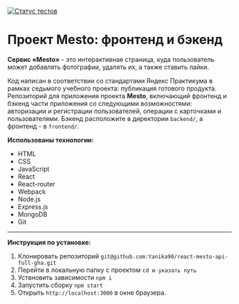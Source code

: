 [![Статус тестов](../../actions/workflows/tests.yml/badge.svg)](../../actions/workflows/tests.yml)

# Проект Mesto: фронтенд и бэкенд

**Сервис «Mesto»** - это интерактивная страница, куда пользователь может добавлять фотографии, удалять их, а также ставить лайки.

Код написан в соответствии со стандартами Яндекс Практикума в рамках седьмого учебного проекта: публикация готового продукта.
Репозиторий для приложения проекта **Mesto**, включающий фронтенд и бэкенд части приложения со следующими возможностями: авторизации и регистрации пользователей, операции с карточками и пользователями. Бэкенд расположите в директории `backend/`, а фронтенд - в `frontend/`.

**Использованы технологии:**

- HTML
- CSS
- JavaScript
- React
- React-router
- Webpack
- Node.js
- Express.js
- MongoDB
- Git
  
---

**Инструкция по установке:**
1. Клонировать репозиторий `git@github.com:Yanika90/react-mesto-api-full-gha.git`
2. Перейти в локальную папку с проектом `cd и указать путь`
3. Уствновить зависимости `npm i`
4. Запустить сборку `npm start`
5. Открыть `http://localhost:3000` в окне браузера.

<!-- 
## Ссылки на проект

IP 51.250.99.170

Frontend https://mesto.yanika90.nomoreparties.co

Backend https://api.mesto.yanika90.nomoreparties.co
 -->
